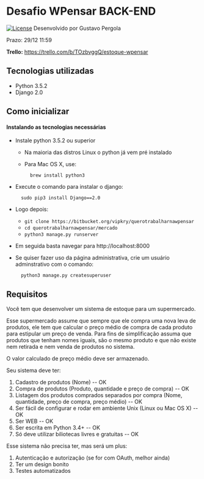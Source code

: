 # Desafio WPensar BACK-END
[![License](https://img.shields.io/badge/license-MIT-blue.svg)](http://opensource.org/licenses/MIT)
Desenvolvido por Gustavo Pergola

Prazo: 29/12 11:59 

**Trello:** https://trello.com/b/TOzbvggQ/estoque-wpensar

## Tecnologias utilizadas
* Python 3.5.2
* Django 2.0

## Como inicializar

#### Instalando as tecnologias necessárias
* Instale python 3.5.2 ou superior
    * Na maioria das distros Linux o python já vem pré instalado
    * Para Mac OS X, use:
            
            brew install python3
* Execute o comando para instalar o django:

        sudo pip3 install Django==2.0
* Logo depois:

  * `git clone https://bitbucket.org/vipkry/querotrabalharnawpensar`
  * `cd querotrabalharnawpensar/mercado`
  * `python3 manage.py runserver`

* Em seguida basta navegar para http://localhost:8000

* Se quiser fazer uso da página administrativa, crie um usuário adminstrativo com o comando:
        
        python3 manage.py createsuperuser




## Requisitos

Você tem que desenvolver um sistema de estoque para um supermercado.

Esse supermercado assume que sempre que ele compra uma nova leva de produtos, ele tem que calcular o preço médio de compra de cada produto para estipular um preço de venda.
Para fins de simplificação assuma que produtos que tenham nomes iguais, são o mesmo produto e que não existe nem retirada e nem venda de produtos no sistema.

O valor calculado de preço médio deve ser armazenado.

Seu sistema deve ter:

1. Cadastro de produtos (Nome) -- OK
2. Compra de produtos (Produto, quantidade e preço de compra) -- OK
3. Listagem dos produtos comprados separados por compra (Nome, quantidade, preço de compra, preço médio) -- OK
4. Ser fácil de configurar e rodar em ambiente Unix (Linux ou Mac OS X) -- OK
5. Ser WEB -- OK
6. Ser escrita em Python 3.4+ -- OK
7. Só deve utilizar biliotecas livres e gratuitas -- OK

Esse sistema não precisa ter, mas será um plus:

1. Autenticação e autorização (se for com OAuth, melhor ainda)
2. Ter um design bonito
3. Testes automatizados
